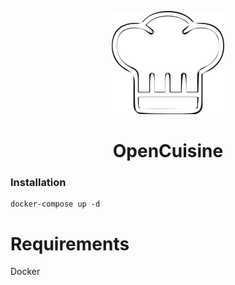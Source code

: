 <p align="center">
  <img src="https://github.com/alexmichaelkeith/OpenCuisine/blob/main/icon.png">
</p>



<h1 align="center">         
OpenCuisine
<h3 align="center>
A recipe management Flask web application built with an SQL database

  


# Installation


```shell
docker-compose up -d
```
# Requirements
Docker
